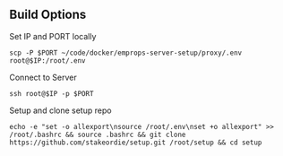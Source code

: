 ## Build Options

Set IP and PORT locally

`scp -P $PORT ~/code/docker/emprops-server-setup/proxy/.env root@$IP:/root/.env`

Connect to Server

`ssh root@$IP -p $PORT`

Setup and clone setup repo

`echo -e "set -o allexport\nsource /root/.env\nset +o allexport" >> /root/.bashrc && source .bashrc && git clone https://github.com/stakeordie/setup.git /root/setup && cd setup`